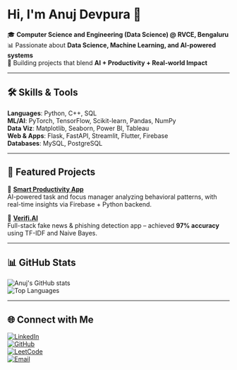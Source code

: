 # Hi, I'm Anuj Devpura 👋  

🎓 **Computer Science and Engineering (Data Science) @ RVCE, Bengaluru**  
📊 Passionate about **Data Science, Machine Learning, and AI-powered systems**  
🚀 Building projects that blend **AI + Productivity + Real-world Impact**  

---

## 🛠️ Skills & Tools  

**Languages**: Python, C++, SQL  
**ML/AI**: PyTorch, TensorFlow, Scikit-learn, Pandas, NumPy  
**Data Viz**: Matplotlib, Seaborn, Power BI, Tableau  
**Web & Apps**: Flask, FastAPI, Streamlit, Flutter, Firebase  
**Databases**: MySQL, PostgreSQL  

---

## 📌 Featured Projects  

🔹 [**Smart Productivity App**](https://github.com/AnujDevpura/ToDo)  
AI-powered task and focus manager analyzing behavioral patterns, with real-time insights via Firebase + Python backend.  

🔹 [**Verifi.AI**](https://github.com/AnujDevpura/Verifi.AI)  
Full-stack fake news & phishing detection app – achieved **97% accuracy** using TF-IDF and Naive Bayes.  

---

## 📊 GitHub Stats  

![Anuj's GitHub stats](https://github-readme-stats.vercel.app/api?username=AnujDevpura&show_icons=true&theme=default&hide_border=true)  
![Top Languages](https://github-readme-stats.vercel.app/api/top-langs/?username=AnujDevpura&layout=compact&theme=default&hide_border=true)  

---

## 🌐 Connect with Me  

[![LinkedIn](https://img.shields.io/badge/LinkedIn-blue?logo=linkedin&logoColor=white)](https://linkedin.com/in/anuj-devpura)  
[![GitHub](https://img.shields.io/badge/GitHub-black?logo=github&logoColor=white)](https://github.com/AnujDevpura)  
[![LeetCode](https://img.shields.io/badge/LeetCode-orange?logo=leetcode&logoColor=white)](https://leetcode.com/u/DevpuraAnuj/)  
[![Email](https://img.shields.io/badge/Email-red?logo=gmail&logoColor=white)](mailto:anujdevpura2005@gmail.com)  
